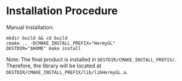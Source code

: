 # Installation Procedure #

Manual Installation:

    mkdir build && cd build
    cmake .. -DCMAKE_INSTALL_PREFIX="HermyGL"
    DESTDIR="$HOME" make install

Note:
The final product is installed in `DESTDIR/CMAKE_INSTALL_PREFIX/`.
Therefore, the library will be located at `DESTDIR/CMAKE_INSTALL_PREFIX/lib/libHermyGL.a`.